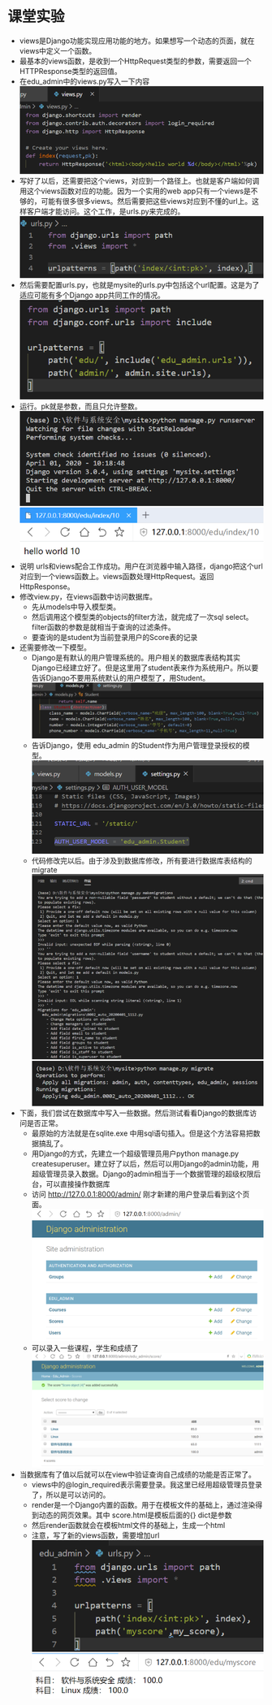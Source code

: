# 课堂实验
* views是Django功能实现应用功能的地方。如果想写一个动态的页面，就在views中定义一个函数。
* 最基本的views函数，是收到一个HttpRequest类型的参数，需要返回一个HTTPResponse类型的返回值。
* 在edu_admin中的views.py写入一下内容  
![](images/1.png)    
* 写好了以后，还需要把这个views，对应到一个路径上。也就是客户端如何调用这个views函数对应的功能。因为一个实用的web app只有一个views是不够的，可能有很多很多views。然后需要把这些views对应到不懂的url上。这样客户端才能访问。这个工作，是urls.py来完成的。  
![](images/2.png)     
* 然后需要配置urls.py，也就是mysite的urls.py中包括这个url配置。这是为了适应可能有多个Django app共同工作的情况。 
![](images/3.png)     
* 运行。pk就是参数，而且只允许整数。    
![](images/4.png)       
![](images/5.png)     
* 说明 urls和views配合工作成功。用户在浏览器中输入路径，django把这个url对应到一个views函数上。views函数处理HttpRequest。返回HttpResponse。
* 修改view.py，在views函数中访问数据库。
  * 先从models中导入模型类。
  * 然后调用这个模型类的objects的filter方法，就完成了一次sql select。filter函数的参数是就相当于查询的过滤条件。
  * 要查询的是student为当前登录用户的Score表的记录
* 还需要修改一下模型。
  * Django是有默认的用户管理系统的。用户相关的数据库表结构其实Django已经建立好了。但是这里用了student表来作为系统用户。所以要告诉Django不要用系统默认的用户模型了，用Student。       
![](images/6.png)           
  * 告诉Django，使用 edu_admin 的Student作为用户管理登录授权的模型。   
    ![](images/7.png)         
  * 代码修改完以后。由于涉及到数据库修改，所有要进行数据库表结构的migrate     
![](images/8.png)       
![](images/9.png)     
* 下面，我们尝试在数据库中写入一些数据。然后测试看看Django的数据库访问是否正常。
  * 最原始的方法就是在sqlite.exe 中用sql语句插入。但是这个方法容易把数据搞乱了。
  * 用Django的方式，先建立一个超级管理员用户python manage.py createsuperuser。建立好了以后，然后可以用Django的admin功能，用超级管理员录入数据。Django的admin相当于一个数据管理的超级权限后台，可以直接操作数据库
  * 访问 http://127.0.0.1:8000/admin/ 刚才新建的用户登录后看到这个页面。    
![](images/10.png)    
  * 可以录入一些课程，学生和成绩了    
![](images/11.png)    
* 当数据库有了值以后就可以在view中验证查询自己成绩的功能是否正常了。
    * views中的@login_required表示需要登录。我这里已经用超级管理员登录了，所以是可以访问的。
    * render是一个Django内置的函数。用于在模板文件的基础上，通过渲染得到动态的网页效果。其中 score.html是模板后面的{} dict是参数
    * 然后render函数就会在模板html文件的基础上，生成一个html
    * 注意，写了新的views函数，需要增加url     
    ![](images/12.png)        
    ![](images/13.png)       